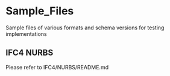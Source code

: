 # Sample_Files
Sample files of various formats and schema versions for testing implementations

## IFC4 NURBS
Please refer to IFC4/NURBS/README.md